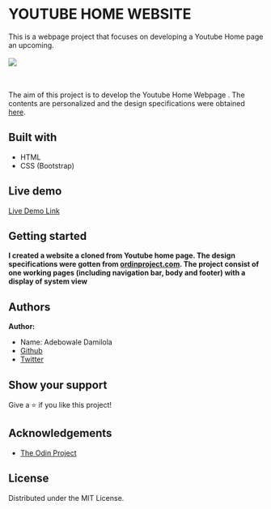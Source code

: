 # YOUTUBE HOME WEBSITE

This is a webpage project that focuses on developing a Youtube Home page an upcoming.
<br><br><img src="./tube.jpg"><br>
<br><br>

The aim of this project is to develop the Youtube Home Webpage . The contents are personalized and the design specifications were obtained [here](https://www.odinsproject.com).

## Built with
  * HTML 
  * CSS (Bootstrap)

  

## Live demo
[Live Demo Link](https://github.com/Temitayo40/youtube-/commit/f74d81ca8d73e84cca79813a0589ac602c76050f)

## Getting started
**I created a website a cloned from Youtube home page. The design specifications were gotten from [ordinproject.com](https://www.ordinsproject.com). The project consist of one working pages (including navigation bar, body and footer) with a display of system view**

## Authors
 **Author:**
 * Name: Adebowale Damilola
 * [Github](https://github.com/Temitayo40/)
 * [Twitter](https://twitter.com/Adebowa30361993)


## Show your support
Give a :star: if you like this project!

## Acknowledgements

  * [The Odin Project](https://www.theodinproject.com/courses/html5-and-css3/lessons/embedding-images-and-video#introduction)
 
 

## License
 Distributed under the MIT License.